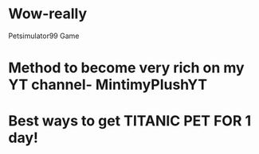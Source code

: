 # Wow-really
Petsimulator99 Game

# Method to become very rich on my YT channel- MintimyPIushYT
# Best ways to get TITANIC PET FOR 1 day!
